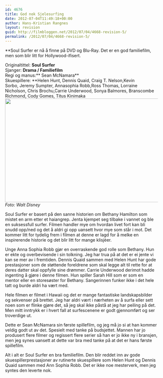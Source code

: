 ```yaml
---
id: 4676
title: God nok Sjelesurfing
date: 2012-07-04T11:49:18+00:00
author: Hans-Kristian Rangnes
layout: revision
guid: http://filmbloggen.net/2012/07/04/4668-revision-5/
permalink: /2012/07/04/4668-revision-5/
---
```

**Soul Surfer er nå å finne på DVD og Blu-Ray. Det er en god familiefilm, men som blir litt for Hollywood-ifisert.<!--more-->

  
Originaltittel: **Soul Surfer**  
Sjanger: **Drama / Familiefilm**  
Regi og manus:** Sean McNamara**  
Skuespillere: **Helen Hunt, Dennis Quaid, Craig T. Nelson,Kevin Sorbo, Jeremy Sumpter, Annasophia Robb,Ross Thomas, Lorraine Nicholson, Chris Brochu,Carrie Underwood, Sonya Balmores, Branscombe Richmond, Cody Gomes, Titus Kinimaka  
<a href="http://filmbloggen.net/2012/07/04/god-nok-sjelesurfing/soul-surfer-film/" rel="attachment wp-att-4669"><img class="alignnone size-large wp-image-4669" src="http://filmbloggen.net/wp-content/uploads//2012/07/Soul-Surfer-Film-620x342.jpg" alt="" width="620" height="342" /><br /> </a>_Foto: Walt Disney_

Soul Surfer er basert på den sanne historien om Bethany Hamilton som mistet en arm etter et haiangrep. Jenta kjempet seg tilbake i vannet og ble en suksessfull surfer. Filmen handler mye om hvordan livet fort kan bli snudd opp/ned og det å aldri gi opp uansett hvor mye som står i mot. Det kommer litt for tydelig frem i filmen at denne er lagd for å melke en inspirerende historie og det blir litt for mange klisjèer.

Unge Anna Sophia Robb gjør en overraskende god rolle som Bethany. Hun er ekte og overbevisende i sin tolkning. Jeg har trua på at det er ei jente vi kan se mer av i fremtiden. Dennis Quaid sammen med Helen Hunt har gode prestasjoner som de støttende foreldrene som skal legge alt til rette for at deres datter skal oppfylle sine drømmer. Carrie Underwood derimot hadde ingenting å gjøre i denne filmen. Hun spiller Sarah Hill som er som en mentor eller en storesøster for Bethany. Sangerinnen funker ikke i det hele tatt og burde aldri ha vært med.

Hele filmen er filmet i Hawaii og det er mange fantastiske landskapsbilder og sekvenser på brettet. Jeg har aldri vært i nærheten av å surfa eller sett noen som er flinke gjøre det, så jeg skal ikke påstå at jeg har peiling på det. Men mitt inntrykk er i hvert fall at surfescenene er godt gjennomført og ser troverdige ut.

Dette er Sean McNamara sin første spillefilm, og jeg må jo si at han kommer veldig godt ut av det. Spesielt med tanke på budsjettet. Mannen har jo produsert flere filmer og regissert flere serier så han er jo ikke ny i bransjen, men jeg synes uansett at dette var bra med tanke på at det er hans første spillefilm.

Alt i alt er Soul Surfer en bra familiefilm. Den blir reddet inn av gode skuespillerprestasjoner av rutinerte skuespillere som Helen Hunt og Dennis Quaid sammen med Ann Sophia Robb. Det er ikke noe mesterverk, men jeg syntes den leverte nok.

<div class="video-shortcode">
</div>